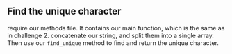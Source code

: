## Find the unique character
require our methods file. It contains our main function, which is the same as in challenge 2.
concatenate our string, and split them into a single array. Then use our `find_unique` method to find and return the unique character. 